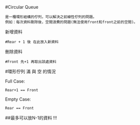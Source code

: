#Circular Queue  
```
是一種環形結構的佇列，可以解決之前線性佇列的問題。
例如：每次資料刪除後，空間浪費的問題(無法使用front和front之前的空間)。
```  
新增資料
```
#Rear + 1 後 在此放入新資料
```
刪除資料
```
#Front 先+1 再取出該處資料
```
#環形佇列 滿 與 空 的情況

Full Case:
```
Rear+1 == Front
```
Empty Case:
```
Rear == Front
```
##最多可以放N-1的資料 !!! 

